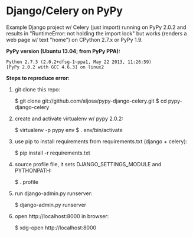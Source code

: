 Django/Celery on PyPy
=

Example Django project w/ Celery (just import) running on PyPy 2.0.2 and results in "RuntimeError: not holding the import lock" but works (renders a web page w/ text "home") on CPython 2.7.x or PyPy 1.9.

**PyPy version (Ubuntu 13.04; from PyPy PPA):**

    Python 2.7.3 (2.0.2+dfsg-1~ppa1, May 22 2013, 11:26:59)
    [PyPy 2.0.2 with GCC 4.6.3] on linux2

**Steps to reproduce error:**

1) git clone this repo:

    $ git clone git://github.com/aljosa/pypy-django-celery.git
    $ cd pypy-django-celery

2) create and activate virtualenv w/ pypy 2.0.2:

    $ virtualenv -p pypy env
    $ . env/bin/activate

3) use pip to install requirements from requirements.txt (django + celery):

    $ pip install -r requirements.txt

4) source profile file, it sets DJANGO_SETTINGS_MODULE and PYTHONPATH:

    $ . profile

5) run django-admin.py runserver:

    $ django-admin.py runserver

6) open http://localhost:8000 in browser:

    $ xdg-open http://localhost:8000
